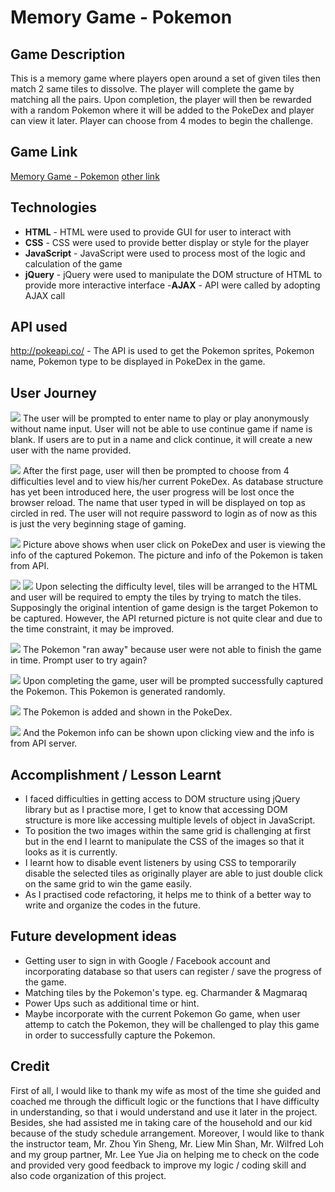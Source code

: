# Memory Game - Pokemon

## Game Description

This is a memory game where players open around a set of given tiles then match 2 same tiles to dissolve. The player will complete the game by matching all the pairs. Upon completion, the player will then be rewarded with a random Pokemon where it will be added to the PokeDex and player can view it later. Player can choose from 4 modes to begin the challenge.

## Game Link

[Memory Game - Pokemon](https://)
[other link](https://lo1ld.csb.app/)

## Technologies

- **HTML** - HTML were used to provide GUI for user to interact with
- **CSS** - CSS were used to provide better display or style for the player
- **JavaScript** - JavaScript were used to process most of the logic and calculation of the game
- **jQuery** - jQuery were used to manipulate the DOM structure of HTML to provide more interactive interface
-**AJAX** - API were called by adopting AJAX call

## API used

http://pokeapi.co/ - The API is used to get the Pokemon sprites, Pokemon name, Pokemon type to be displayed in PokeDex in the game.

## User Journey
![](https://drive.google.com/open?id=1cEKb0j0dSO4jBMlHEF7twiT_5WJW6QZ7)
The user will be prompted to enter name to play or play anonymously without name input. User will not be able to use continue game if name is blank. If users are to put in a name and click continue, it will create a new user with the name provided.

![](https://drive.google.com/open?id=1xAyDIeY8uDw8Nm6oFWMoy3k1lZC3woql)
After the first page, user will then be prompted to choose from 4 difficulties level and to view his/her current PokeDex. As database structure has yet been introduced here, the user progress will be lost once the browser reload. The name that user typed in will be displayed on top as circled in red. The user will not require password to login as of now as this is just the very beginning stage of gaming.

![](https://drive.google.com/open?id=17CYJtwt6WvShMmCZvfrXHSwUANnnt52s)
Picture above shows when user click on PokeDex and user is viewing the info of the captured Pokemon. The picture and info of the Pokemon is taken from API.

![](https://drive.google.com/open?id=1ZCMCE2VnAggN2G74nVxa8WhEJUNi1fpO)
![](https://drive.google.com/open?id=1NGSWT2cbyK1tDvz2b9XP-HuGDWJPHgu3)
Upon selecting the difficulty level, tiles will be arranged to the HTML and user will be required to empty the tiles by trying to match the tiles. Supposingly the original intention of game design is the target Pokemon to be captured. However, the API returned picture is not quite clear and due to the time constraint, it may be improved.

![](https://drive.google.com/open?id=1EYwLnJENthDBWYkKhXysDXmyTX-hTp39)
The Pokemon "ran away" because user were not able to finish the game in time. Prompt user to try again?

![](https://drive.google.com/open?id=1dxkZeLCHfmhKM5_Lsx9eINTePZis38Z6)
Upon completing the game, user will be prompted successfully captured the Pokemon. This Pokemon is generated randomly.

![](https://drive.google.com/open?id=11ZC6lxh1bdqBQlpCumpsO1PKncZELwYY)
The Pokemon is added and shown in the PokeDex.

![](https://drive.google.com/open?id=1qH8Z-Na-sZEjMswKLqSHOVm1WdLIt7nv)
And the Pokemon info can be shown upon clicking view and the info is from API server.

## Accomplishment / Lesson Learnt

- I faced difficulties in getting access to DOM structure using jQuery library but as I practise more, I get to know that accessing DOM structure is more like accessing multiple levels of object in JavaScript.
- To position the two images within the same grid is challenging at first but in the end I learnt to manipulate the CSS of the images so that it looks as it is currently.
- I learnt how to disable event listeners by using CSS to temporarily disable the selected tiles as originally player are able to just double click on the same grid to win the game easily.
- As I practised code refactoring, it helps me to think of a better way to write and organize the codes in the future.

## Future development ideas

- Getting user to sign in with Google / Facebook account and incorporating database so that users can register / save the progress of the game.
- Matching tiles by the Pokemon's type. eg. Charmander & Magmaraq  
- Power Ups such as additional time or hint.
- Maybe incorporate with the current Pokemon Go game, when user attemp to catch the Pokemon, they will be challenged to play this game in order to successfully capture the Pokemon.

## Credit

First of all, I would like to thank my wife as most of the time she guided and coached me through the difficult logic or the functions that I have difficulty in understanding, so that i would understand and use it later in the project. Besides, she had assisted me in taking care of the household and our kid because of the study schedule arrangement. Moreover, I would like to thank the instructor team, Mr. Zhou Yin Sheng, Mr. Liew Min Shan, Mr. Wilfred Loh and my group partner, Mr. Lee Yue Jia on helping me to check on the code and provided very good feedback to improve my logic / coding skill and also code organization of this project. 
